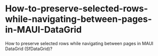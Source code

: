 # How-to-preserve-selected-rows-while-navigating-between-pages-in-MAUI-DataGrid
How to preserve selected rows while navigating between pages in MAUI DataGrid (SfDataGrid)?
